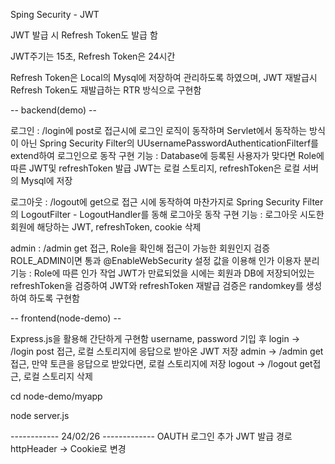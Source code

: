 Sping Security - JWT

JWT 발급 시 Refresh Token도 발급 함

JWT주기는 15초, Refresh Token은 24시간

Refresh Token은 Local의 Mysql에 저장하여 관리하도록 하였으며, JWT 재발급시 Refresh Token도 재발급하는 RTR 방식으로 구현함

-- backend(demo) --

로그인 : /login에 post로 접근시에 로그인 로직이 동작하며 Servlet에서 동작하는 방식이 아닌 Spring Security Filter의 UUsernamePasswordAuthenticationFilterf를 extend하여 로그인으로 동작 구현
기능 : Database에 등록된 사용자가 맞다면 Role에 따른 JWT및 refreshToken 발급 JWT는 로컬 스토리지, refreshToken은 로컬 서버의 Mysql에 저장

로그아웃 : /logout에 get으로 접근 시에 동작하여 마찬가지로 Spring Security Filter의 LogoutFilter - LogoutHandler를 동해 로그아웃 동작 구현
기능 : 로그아웃 시도한 회원에 해당하는 JWT, refreshToken, cookie 삭제

admin : /admin get 접근, Role을 확인해 접근이 가능한 회원인지 검증 ROLE_ADMIN이면 통과 @EnableWebSecurity 설정 값을 이용해 인가 이용자 분리
기능 : Role에 따른 인가 작업 JWT가 만료되었을 시에는 회원과 DB에 저장되어있는 refreshToken을 검증하여 JWT와 refreshToken 재발급 검증은 randomkey를 생성하여 하도록 구현함

-- frontend(node-demo) --

Express.js을 활용해 간단하게 구현함
username, password 기입 후 login -> /login post 접근, 로컬 스토리지에 응답으로 받아온 JWT 저장
admin -> /admin get접근, 만약 토큰을 응답으로 받았다면, 로컬 스토리지에 저장
logout -> /logout get접근, 로컬 스토리지 삭제

cd node-demo/myapp


node server.js



------------ 24/02/26 -------------
OAUTH 로그인 추가
JWT 발급 경로 httpHeader -> Cookie로 변경
